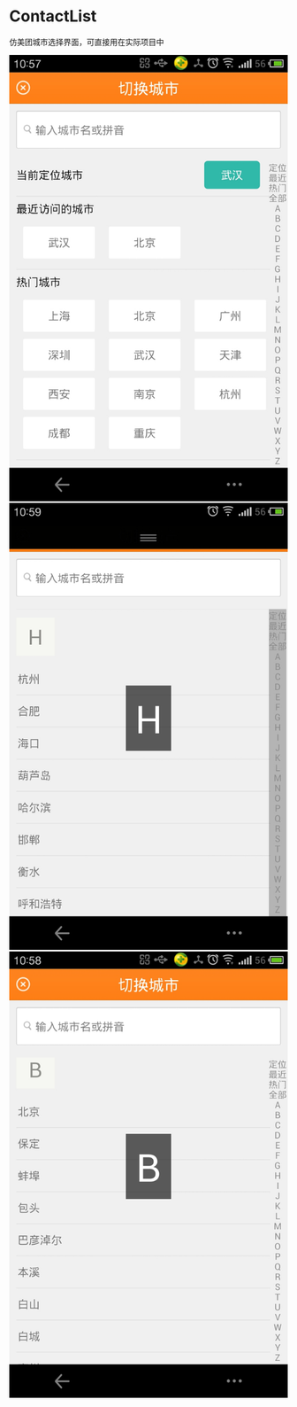 # ContactList
仿美团城市选择界面，可直接用在实际项目中

![image](https://github.com/twjitm/ContactList/blob/1.0/screenshots/1.jpg)
![image](https://github.com/twjitm/ContactList/blob/1.0/screenshots/2.jpg)
![image](https://github.com/twjitm/ContactList/blob/1.0/screenshots/3.jpg)
